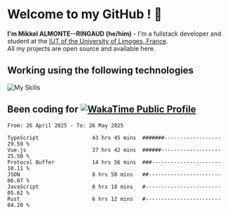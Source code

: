 # Welcome to my GitHub ! 🌃

**I'm Mikkel ALMONTE--RINGAUD (he/him)** - I'm a fullstack developer and student at the [IUT of the University of Limoges, France](https://iut.unilim.fr). \
All my projects are open source and available here.

## Working using the following technologies

![My Skills](https://skillicons.dev/icons?i=solidjs,pnpm,nodejs,ts,js,vercel,netlify,html,css,rust,astro,git,vue,md,electron,figma,github,bash,bun,cloudflare,py,tailwind,nginx,npm,tauri,vite,zig,yarn,windicss,dart,flutter,kotlin&theme=dark)

## Been coding for [![WakaTime Public Profile](https://wakatime.com/badge/user/0839e595-e07a-435c-8d59-ed95f2a3d6dd.svg?style=flat-square)](https://wakatime.com/@0839e595-e07a-435c-8d59-ed95f2a3d6dd)

<!--START_SECTION:waka-->

```plain
From: 26 April 2025 - To: 26 May 2025

TypeScript                 43 hrs 45 mins  #######------------------   29.59 %
Vue.js                     37 hrs 42 mins  ######-------------------   25.50 %
Protocol Buffer            14 hrs 56 mins  ###----------------------   10.11 %
JSON                       8 hrs 58 mins   ##-----------------------   06.07 %
JavaScript                 8 hrs 18 mins   #------------------------   05.62 %
Rust                       6 hrs 12 mins   #------------------------   04.20 %
```

<!--END_SECTION:waka-->
